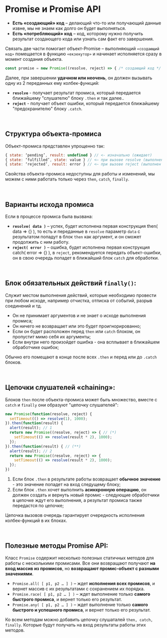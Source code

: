 # Promise и Promise API
* __Есть «создающий» код__ – делающий что-то или получающий данные извне, мы не знаем как долго он будет выполняться. 
* __Есть «потребляющий» код__ – код, которому нужно получить результат создающего кода или узнать сам факт его завершения.

Связать две части помогает объект-Promise – выполняющий `«создающий код»` помещается в функцию `«екзекутор»` и начинает исполняется сразу в момент создания объекта. 
```javascript
const promise = new Promise((resolve, reject) => { /* создающий код */ });
```
Далее, при завершении __удачном или неочень__, он должен вызывать одну из 2 переданных ему колбек-функций:
* __`resolve`__ - получает результат промиса, который передается ближайшему "слушателю" блоку `.then` и так далее..
* __`reject`__ - получает объект ошибки, который передается ближайшему "предохранителю" блоку `.catch`.

<br>

## Структура объекта-промиса
Объект-промиса представлен упрощенно так:  
```javascript
{ state: ‘pending’, result: undefined } // <- изначально (ожидает)
{ state: ‘fulfilled’, state: value } // <– при вызове resolve (выполнен успешно)
{ state: ‘rejected’, result: error } // <– при вызове reject (выполнен с ошибкой)
```
Свойства объекта-промиса недоступны для работы и изменений, мы можем с ними работать только через `then`, `catch`, `finally`.

<br>

## Варианты исхода промиса
Если в процессе промиса была вызвана:
* __`resolve( data )`__ – успех, будет исполнена первая конструкция then( data => {} ), то есть и переданные в `resolve` параметр `data` с результатом попадут в блок `then` как аргумент, и он сможет продолжить с ним работу.
* __`reject( error )`__ – ошибка, будет исполнена первая конструкция catch( error => {} ), в `reject`, рекомендуется передать объект-ошибки, он в свою очередь попадет в ближайший блок `catch` для обработки.

<br>

## Блок обязательных действий `finally()`:
Служит местом выполнения действий, которые необходимо провести при любом исходе, например отчистка, отписка от событий, разрыв соединений и тд.

* Он не принимает аргументов и не знает о исходе выполнения промиса;
* Он ничего не возвращает или это будет проигнорированно;
* Если он будет расположен перед `then` или `catch` блоком, он пропустит мимо себя их аргументы;
* Если внутри него произойдет ошибка - она всплывает в ближайшем обработчике ошибок;

Обычно его помещают в конце после всех `.then` и перед или до `.catch` блоков.

<br>

## Цепочки слушателей «chaining»:
Блоков `then` после объекта-промиса может быть множество, вместе с `catch` и `finally` они образуют "цепочку слушателей":
```javascript
new Promise(function(resolve, reject) {
  setTimeout(() => resolve(1), 1000);
}).then(function(result) {
  alert(result); // 1
  return new Promise((resolve, reject) => { // (*)
    setTimeout(() => resolve(result * 2), 1000);
  });
}).then(function(result) { // (**)
  alert(result); // 2
  return new Promise((resolve, reject) => {
    setTimeout(() => resolve(result * 2), 1000);
  });
})
```
1.	Если блок `.then` в результате работы возвращает __обычное значение__ - это значение попадет на вход следущему блоку;
2.	Если блок `.then` хочет выполнить __асинхронную операцию__, он должен создать и вернуть новый промис - следующие обработчики в цепочке ждут его выполнения, а результат промиса также передастся по цепочке;

Цепочка вызовов очередь гарантирует очередность исполнения колбек-функций в их блоках.

<br>

## Полезные методы Promise API:
Класс `Promise` содержит несколько полезных статичных методов для работы с несколькими промисами. Все они возвращают получают __на вход массив из промисов__, но __возвращают промис-объект с разными значениями__.

* `Promise.all( [ p1, p2 … ] )` – ждет __исполнения всех промисов__, и вернет массив с их результатами с сохранением их порядка.
* `Promise.race( [ p1, p2 … ] )` – ждет выполнение только __самого быстрого промиса__, и вернет только его результат.
* `Promise.any( [ p1, p2 … ] )` – ждет выполнение только __самого быстрого и успешного промиса__, и вернет только его результат.

Ко всем методам можно добавить цепочку слушаталей `then, catch, finally`. Которые будут получать на вход результаты работы этих методов.
